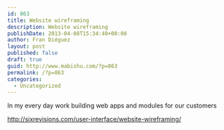 ```yaml
---
id: 863
title: Website wireframing
description: Website wireframing
publishDate: 2013-04-08T15:34:40+00:00
author: Fran Diéguez
layout: post
published: false
draft: true
guid: http://www.mabishu.com/?p=863
permalink: /?p=863
categories:
  - Uncategorized
---
```

In my every day work building web apps and modules for our customers

<a href="http://sixrevisions.com/user-interface/website-wireframing/">http://sixrevisions.com/user-interface/website-wireframing/</a>
